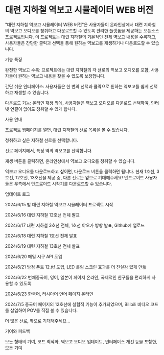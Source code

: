 <h1>대련 지하철 역보고 시뮬레이터 WEB 버전</h1>

"대련 지하철 역보고 시뮬레이터 WEB 버전"은 사용자들이 온라인상에서 대련 지하철의 역보고 오디오를 청취하고 다운로드할 수 있도록 편리한 플랫폼을 제공하는 오픈소스 프로젝트입니다. 이 프로젝트는 대련 지하철의 기본적인 전체 역보고 내용을 수록하고, 사용자들은 간단한 클릭과 선택을 통해 원하는 역보고를 재생하거나 다운로드할 수 있습니다.

기능 특징


완전한 역보고 수록: 프로젝트에는 대련 지하철의 각 선로의 역보고 오디오를 포함, 사용자들이 원하는 역보고 내용을 찾을 수 있도록 보장합니다.

간단 쉬운 인터페이스: 사용자들은 한 번의 선택과 클릭으로 원하는 역보고를 쉽게 선택하고 재생할 수 있습니다.

다운로드 기능: 온라인 재생 외에, 사용자들은 역보고 오디오를 다운로드 선택하여, 인터넷 연결이 없이도 청취할 수 있게 합니다.

사용 안내


프로젝트 웹페이지를 열면, 대련 지하철의 선로 목록을 볼 수 있습니다.

청취하고 싶은 지하철 선로를 선택합니다.

선로 페이지에서, 특정 역의 역보고를 선택합니다.

재생 버튼을 클릭하면, 온라인상에서 역보고 오디오를 청취할 수 있습니다.

역보고 오디오를 다운로드하고 싶이면, 다운로드 버튼을 클릭하면 됩니다. 현재 1호선, 3호선, 12호선, 13호선을 제공 중, 다른 선로는 앞으로 기대해주세요! 안드로이드 사용자들은 우측에서 안드로이드 시작기를 다운로드할 수 있습니다.

업데이트 로그


2024/6/15 밤 대련 지하철 역보고 시뮬레이터 프로젝트 시작

2024/6/16 대련 지하철 12호선 전체 발표

2024/6/17 대련 지하철 3호선 전체, 1호선 야오가 방향 발표, Github에 업로드

2024/6/18 대련 지하철 1호선 전체 발표

2024/6/19 대련 지하철 13호선 전체 발표

2024/6/20 매일 시구 API 도입

2024/6/21 방정 폰트 12.ttf 도입, LED 롤링 스크린 효과를 더 진실감 있게 만듦

2024/6/22 번체중국어, 영어, 일본어 페이지 온라인, 국제적인 친구들을 편리하게 사용할 수 있도록

2024/6/23 한국어, 러시아어 언어 페이지 온라인

2024/7/5 중국어 페이지의 12호선에 실험적 기능이 추가되었으며, Bilibili 비디오 코드를 삽입하여 POV를 직접 볼 수 있습니다.

더 많은 선로, 앞으로 기대해주세요...

기여와 피드백

모든 형태의 기여, 코드 최적화, 역보고 오디오 업데이트, 인터페이스 개선 등을 포함한, 모든 기여